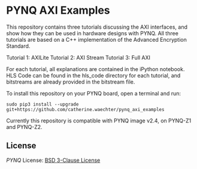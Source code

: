 # PYNQ AXI Examples

This repository contains three tutorials discussing the AXI interfaces, and show how they can be used in hardware designs with PYNQ.
All three tutorials are based on a C++ implementation of the Advanced Encryption Standard.

Tutorial 1: AXILite
Tutorial 2: AXI Stream
Tutorial 3: Full AXI

For each tutorial, all explanations are contained in the iPython notebook. HLS Code can be found in the hls_code directory for each tutorial, and bitstreams are already provided in the bitstream file.

To install this repository on your PYNQ board, open a terminal and run:

`sudo pip3 install --upgrade git+https://github.com/catherine.waechter/pynq_axi_examples` 

Currently this repository is compatible with PYNQ image v2.4, on PYNQ-Z1 and PYNQ-Z2.

## License

*PYNQ* License: [BSD 3-Clause License](https://github.com/Xilinx/PYNQ/blob/master/LICENSE)

